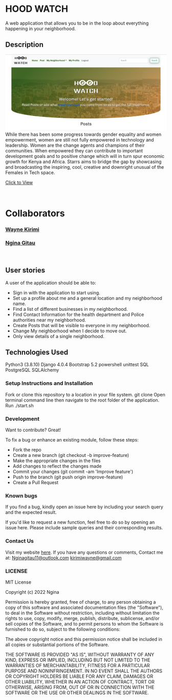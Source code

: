 # HOOD WATCH

A  web application that allows you to be in the loop about everything happening in your neighborhood.

## Description
<img src='static/media/images/readmess.png'>

<br/>
While there has been some progress towards gender equality and women empowerment, women are still not fully empowered in technology and leadership. Women are the change agents and champions of their communities. When empowered they can contribute to important development goals and to positive change which will in turn spur economic growth for Kenya and Africa. Starrs aims to bridge the gap by showcasing and broadcasting the inspiring, cool, creative and downright unusual of the Females in Tech space. 
<br/>

<a href="https://git.heroku.com/neighborhoodwatchngiway.git">Click to View</a>

<br>

# Collaborators
### <a href="https://github.com/waynemorphic">Wayne Kirimi </a>
### <a href="https://github.com/Ngina-G">Ngina Gitau</a>

<br>

## User stories
A user of the application should be able to:
<ul>
<li>Sign in with the application to start using.</li>
<li>Set up a profile about me and a general location and my neighborhood name.</li>
<li>Find a list of different businesses in my neighborhood.</li>
<li>Find Contact Information for the health department and Police authorities near my neighborhood.</li>
<li>Create Posts that will be visible to everyone in my neighborhood.</li>
<li>Change My neighborhood when I decide to move out.</li>
<li>Only view details of a single neighborhood.</li>
</ul>

## Technologies Used
Python3 (3.8.10)
Django 4.0.4
Bootstrap 5.2
powershell
unittest
SQL 
PostgreSQL
SQLAlchemy

### Setup Instructions and Installation
Fork or clone this repository to a location in your file system. git clone 
Open terminal command line then navigate to the root folder of the application.
Run ./start.sh


### Development
Want to contribute? Great!

To fix a bug or enhance an existing module, follow these steps:
<ul>
<li>Fork the repo</li>
<li>Create a new branch (git checkout -b improve-feature)</li>
<li>Make the appropriate changes in the files</li>
<li>Add changes to reflect the changes made</li>
<li>Commit your changes (git commit -am 'Improve feature')</li>
<li>Push to the branch (git push origin improve-feature)</li>
<li>Create a Pull Request</li>
</ul>

### Known bugs
If you find a bug, kindly open an issue here by including your search query and the expected result.

If you'd like to request a new function, feel free to do so by opening an issue here. Please include sample queries and their corresponding results.


### Contact Us
Visit my website [here](https://www.nginagitau.com/).
If you have any questions or comments, 
Contact me at:
  Nginagitau11@outlook.com
  kirimiwayne@gmail.com


### LICENSE 
MIT License

Copyright (c) 2022 Ngina

Permission is hereby granted, free of charge, to any person obtaining a copy
of this software and associated documentation files (the "Software"), to deal
in the Software without restriction, including without limitation the rights
to use, copy, modify, merge, publish, distribute, sublicense, and/or sell
copies of the Software, and to permit persons to whom the Software is
furnished to do so, subject to the following conditions:

The above copyright notice and this permission notice shall be included in all
copies or substantial portions of the Software.

THE SOFTWARE IS PROVIDED "AS IS", WITHOUT WARRANTY OF ANY KIND, EXPRESS OR
IMPLIED, INCLUDING BUT NOT LIMITED TO THE WARRANTIES OF MERCHANTABILITY,
FITNESS FOR A PARTICULAR PURPOSE AND NONINFRINGEMENT. IN NO EVENT SHALL THE
AUTHORS OR COPYRIGHT HOLDERS BE LIABLE FOR ANY CLAIM, DAMAGES OR OTHER
LIABILITY, WHETHER IN AN ACTION OF CONTRACT, TORT OR OTHERWISE, ARISING FROM,
OUT OF OR IN CONNECTION WITH THE SOFTWARE OR THE USE OR OTHER DEALINGS IN THE
SOFTWARE.

